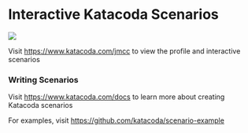# Interactive Katacoda Scenarios

[![](http://shields.katacoda.com/katacoda/jmcc/count.svg)](https://www.katacoda.com/jmcc "Get your profile on Katacoda.com")

Visit https://www.katacoda.com/jmcc to view the profile and interactive scenarios

### Writing Scenarios
Visit https://www.katacoda.com/docs to learn more about creating Katacoda scenarios

For examples, visit https://github.com/katacoda/scenario-example

